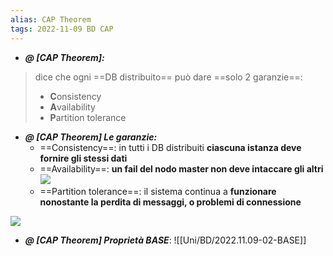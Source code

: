 ```yaml
---
alias: CAP Theorem
tags: 2022-11-09 BD CAP
---
```


- ***@ [CAP Theorem]:***
> dice che ogni ==DB distribuito== può dare ==solo 2 garanzie==:
> - **C**onsistency
> - **A**vailability
> - **P**artition tolerance

<!--ID: 1670236970885-->


- ***@ [CAP Theorem] Le garanzie:***
	- ==Consistency==: in tutti i DB distribuiti **ciascuna istanza deve fornire gli stessi dati**
	- ==Availability==: **un fail del nodo master non deve intaccare gli altri**
	    ![](Uni/BD/img/masterslave.jpeg)
	- ==Partition tolerance==: il sistema continua a **funzionare nonostante la perdita di messaggi, o problemi di connessione**

![](Uni/BD/img/cap.jpeg)

<!--ID: 1670236970890-->


- ***@ [CAP Theorem] Proprietà BASE***: ![[Uni/BD/2022.11.09-02-BASE]]